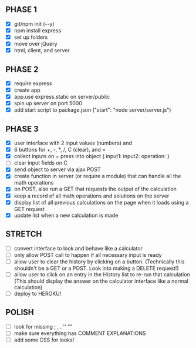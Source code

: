 

## PHASE 1
- [x] git/npm init (--y)
- [x] npm install express
- [x] set up folders
- [x] move over jQuery
- [x] html, client, and server
## PHASE 2
- [x] require express
- [x] create app
- [x] app.use express.static on server/public
- [x] spin up server on port 5000
- [x] add start script to package.json ("start": "node server/server.js")
## PHASE 3
- [x] user interface with 2 input values (numbers) and 
- [x] 6 buttons for +, -, *, /, C (clear), and =
- [x] collect inputs on = press into object 
        {
    input1:
    input2:
    operation:
    }
- [ ] clear input fields on C
- [x] send object to server via ajax POST
- [x] create function in server (or require a module) that can handle all the math operations
- [x] on POST, also run a GET that requests the output of the calculation
- [x] keep a record of all math operations and solutions on the server
- [x] display list of all previous calculations on the page when it loads using a GET request
- [x] update list when a new calculation is made
## STRETCH
- [ ] convert interface to look and behave like a calculator
- [ ] only allow POST call to happen if all necessary input is ready
- [ ] allow user to clear the history by clicking on a button. 
        (Technically this shouldn't be a GET or a POST. Look into making a DELETE request!)
- [ ] allow user to click on an entry in the History list to re-run that calculation
        (This should display the answer on the calculator interface like a normal calculation)
- [ ] deploy to HEROKU!
## POLISH
- [ ] look for missing ; , . '' ""
- [ ] make sure everything has COMMENT EXPLANATIONS
- [ ] add some CSS for looks!

